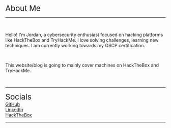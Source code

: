 <link rel="icon" href="favicon.ico" type="image/x-icon">
<big><big><big>About Me</big></big></big>
<hr>
<br>
<p>Hello! I'm Jordan, a cybersecurity enthusiast focused on hacking platforms like HackTheBox and TryHackMe. I love solving challenges, learning new techniques. I am currently working towards my OSCP certification.</p>
<br>
<p>This website/blog is going to mainly cover machines on HackTheBox and TryHackMe.</p>
<br>
<hr>
<big><big><big>Socials</big></big></big>
<br>
<a href="https://github.com/jordan01236">GitHub</a>
<br>
<a href="https://www.linkedin.com/in/jordan01236/">LinkedIn</a>
<br>
<a href="https://app.hackthebox.com/profile/1283370">HackTheBox</a>
<hr>
<br>
<br>

